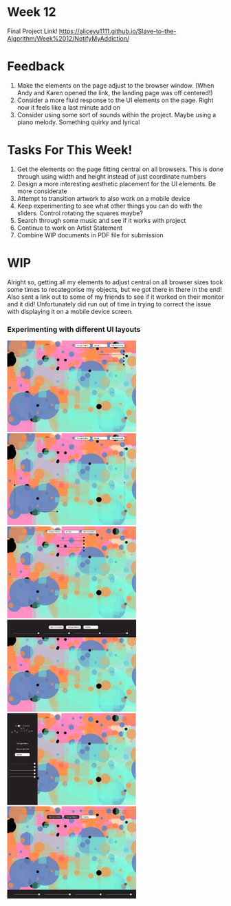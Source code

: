 # Week 12
Final Project Link! https://aliceyu1111.github.io/Slave-to-the-Algorithm/Week%2012/NotifyMyAddiction/

# Feedback
1. Make the elements on the page adjust to the browser window. (When Andy and Karen opened the link, the landing page was off centered!)
2. Consider a more fluid response to the UI elements on the page. Right now it feels like a last minute add on
3. Consider using some sort of sounds within the project. Maybe using a piano melody. Something quirky and lyrical

# Tasks For This Week!
1. Get the elements on the page fitting central on all browsers. This is done through using width and height instead of just coordinate numbers
2. Design a more interesting aesthetic placement for the UI elements. Be more considerate
3. Attempt to transition artwork to also work on a mobile device
4. Keep experimenting to see what other things you can do with the sliders. Control rotating the squares maybe?
5. Search through some music and see if it works with project
6. Continue to work on Artist Statement
7. Combine WIP documents in PDF file for submission

# WIP 
Alright so, getting all my elements to adjust central on all browser sizes took some times to recategorise my objects, but we got there in there in the end! Also sent a link out to some of my friends to see if it worked on their monitor and it did! Unfortunately did run out of time in trying to correct the issue with displaying it on a mobile device screen. 

### Experimenting with different UI layouts

<img src= "https://github.com/aliceyu1111/Slave-to-the-Algorithm/blob/master/Week%2012/Notify%20My%20Addiction%20UI%20Placements-08.jpg" width ="300" />  <img src= "https://github.com/aliceyu1111/Slave-to-the-Algorithm/blob/master/Week%2012/Notify%20My%20Addiction%20UI%20Placements-09.jpg" width ="300" /> 
<img src= "https://github.com/aliceyu1111/Slave-to-the-Algorithm/blob/master/Week%2012/Notify%20My%20Addiction%20UI%20Placements-14.jpg" width ="300" />
<img src= "https://github.com/aliceyu1111/Slave-to-the-Algorithm/blob/master/Week%2012/Notify%20My%20Addiction%20UI%20Placements-15.jpg" width ="300" /> 
<img src= "https://github.com/aliceyu1111/Slave-to-the-Algorithm/blob/master/Week%2012/Notify%20My%20Addiction%20UI%20Placements-16.jpg" width ="300" /> 
<img src= "https://github.com/aliceyu1111/Slave-to-the-Algorithm/blob/master/Week%2012/Notify%20My%20Addiction%20UI%20Placements-17.jpg" width ="300" /> 



